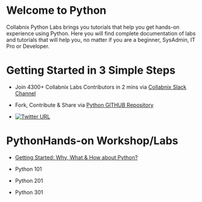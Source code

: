 # Welcome to Python  





Collabnix Python Labs brings you tutorials that help you get hands-on experience using Python. Here you will find complete documentation of labs and tutorials that will help you, no matter if you are a beginner, SysAdmin, IT Pro or Developer. 

#  Getting Started in 3 Simple Steps

- Join 4300+ Collabnix Labs Contributors in 2 mins via [Collabnix Slack Channel](https://join.slack.com/t/collabnix/shared_invite/enQtODgyMjk0MzU5ODQyLTM1MGI0M2EzMGM3MTNlYTI0OGFiNjY2NzI1OTY2N2E1Yjk1N2NjZDMzZDk1NmYyMTJiYTA1ODMyNDNlNzc3MjU)

- Fork, Contribute & Share via [Python GITHUB Repository](https://github.com/collabnix/python)

-  [![Twitter URL](https://img.shields.io/twitter/url/https/twitter.com/fold_left.svg?style=social&label=Follow%20%40collabnix)](https://twitter.com/collabnix)


# PythonHands-on Workshop/Labs

- [Getting Started: Why, What & How about Python?]()

- Python 101

- Python 201

- Python 301

